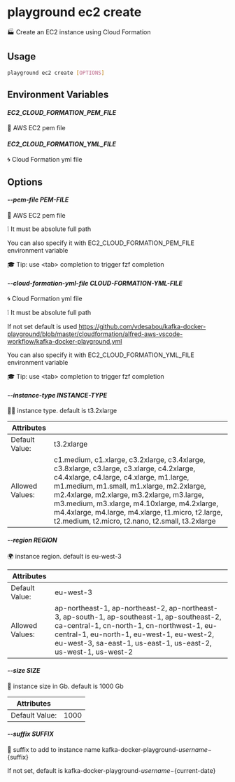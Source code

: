 # playground ec2 create

🏭 Create an EC2 instance using Cloud Formation

## Usage

```bash
playground ec2 create [OPTIONS]
```

## Environment Variables

#### *EC2_CLOUD_FORMATION_PEM_FILE*

🔐 AWS EC2 pem file

#### *EC2_CLOUD_FORMATION_YML_FILE*

🌀 Cloud Formation yml file

## Options

#### *--pem-file PEM-FILE*

🔐 AWS EC2 pem file  
  
❕ It must be absolute full path  
  
You can also specify it with EC2_CLOUD_FORMATION_PEM_FILE environment variable  
  
🎓 Tip: use \<tab\> completion to trigger fzf completion

#### *--cloud-formation-yml-file CLOUD-FORMATION-YML-FILE*

🌀 Cloud Formation yml file  
  
❕ It must be absolute full path  
  
If not set default is used https://github.com/vdesabou/kafka-docker-playground/blob/master/cloudformation/alfred-aws-vscode-workflow/kafka-docker-playground.yml  
  
You can also specify it with EC2_CLOUD_FORMATION_YML_FILE environment variable  
  
🎓 Tip: use \<tab\> completion to trigger fzf completion

#### *--instance-type INSTANCE-TYPE*

🧑‍💻 instance type. default is t3.2xlarge

| Attributes      | &nbsp;
|-----------------|-------------
| Default Value:  | t3.2xlarge
| Allowed Values: | c1.medium, c1.xlarge, c3.2xlarge, c3.4xlarge, c3.8xlarge, c3.large, c3.xlarge, c4.2xlarge, c4.4xlarge, c4.large, c4.xlarge, m1.large, m1.medium, m1.small, m1.xlarge, m2.2xlarge, m2.4xlarge, m2.xlarge, m3.2xlarge, m3.large, m3.medium, m3.xlarge, m4.10xlarge, m4.2xlarge, m4.4xlarge, m4.large, m4.xlarge, t1.micro, t2.large, t2.medium, t2.micro, t2.nano, t2.small, t3.2xlarge

#### *--region REGION*

🌍 instance region. default is eu-west-3

| Attributes      | &nbsp;
|-----------------|-------------
| Default Value:  | eu-west-3
| Allowed Values: | ap-northeast-1, ap-northeast-2, ap-northeast-3, ap-south-1, ap-southeast-1, ap-southeast-2, ca-central-1, cn-north-1, cn-northwest-1, eu-central-1, eu-north-1, eu-west-1, eu-west-2, eu-west-3, sa-east-1, us-east-1, us-east-2, us-west-1, us-west-2

#### *--size SIZE*

💾 instance size in Gb. default is 1000 Gb

| Attributes      | &nbsp;
|-----------------|-------------
| Default Value:  | 1000

#### *--suffix SUFFIX*

📮 suffix to add to instance name kafka-docker-playground-${username}-${suffix}   
  
If not set, default is kafka-docker-playground-${username}-${current-date}



